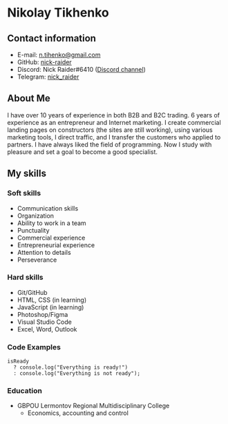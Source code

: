 # Nikolay Tikhenko

## Contact information
* E-mail: [n.tihenko@gmail.com](mailto:n.tihenko@gmail.com)
* GitHub: [nick-raider](https://github.com/nick-raider)
* Discord: Nick Raider#6410 ([Discord channel](https://discord.gg/ADWt8vpX))
* Telegram: [nick_raider](https://t.me/nick_raider)

## About Me
I have over 10 years of experience in both B2B and B2C trading. 6 years of experience as an entrepreneur and Internet marketing. I create commercial landing pages on constructors (the sites are still working), using various marketing tools, I direct traffic, and I transfer the customers who applied to partners. I have always liked the field of programming. Now I study with pleasure and set a goal to become a good specialist.

## My skills

### Soft skills
* Communication skills
* Organization
* Ability to work in a team
* Punctuality
* Commercial experience
* Entrepreneurial experience
* Attention to details
* Perseverance

### Hard skills
* Git/GitHub
* HTML, CSS (in learning)
* JavaScript (in learning) 
* Photoshop/Figma
* Visual Studio Code
* Excel, Word, Outlook

### Code Examples
```
isReady
  ? console.log("Everything is ready!")
  : console.log("Everything is not ready");
```
### Education
* GBPOU Lermontov Regional Multidisciplinary College
    * Economics, accounting and control